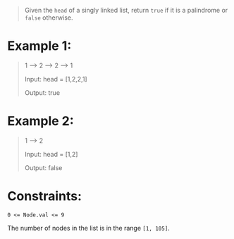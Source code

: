 >Given the `head` of a singly linked list, return `true` if it is a
palindrome
or `false` otherwise.

# Example 1:

>1 --> 2 --> 2 --> 1
>
>Input: head = [1,2,2,1]
>
>Output: true
 


# Example 2:

>1 --> 2
>
>Input: head = [1,2]
>
>Output: false

# Constraints:


`0 <= Node.val <= 9`

The number of nodes in the list is in the range `[1, 105]`.